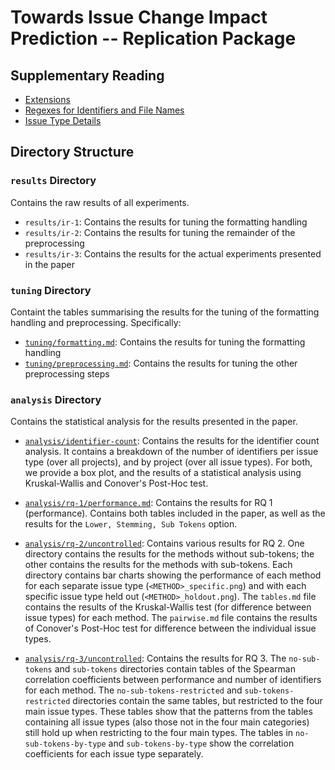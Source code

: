 # Towards Issue Change Impact Prediction -- Replication Package

## Supplementary Reading

- [Extensions](docs/extensions.md)
- [Regexes for Identifiers and File Names](docs/regexes.md)
- [Issue Type Details](docs/issue_types.md)


## Directory Structure

### `results` Directory

Contains the raw results of all experiments.

- `results/ir-1`: Contains the results for tuning the formatting handling
- `results/ir-2`: Contains the results for tuning the remainder of the preprocessing
- `results/ir-3`: Contains the results for the actual experiments presented in the paper

### `tuning` Directory

Containt the tables summarising the results for the tuning of the formatting handling and preprocessing. Specifically:

- [`tuning/formatting.md`](tuning/formatting.md): Contains the results for tuning the formatting handling
- [`tuning/preprocessing.md`](tuning/preprocessing.md): Contains the results for tuning the other preprocessing steps

### `analysis` Directory

Contains the statistical analysis for the results presented in the paper.

- [`analysis/identifier-count`](analysis/identifier-count): Contains the results for the identifier count analysis. It contains a breakdown of the number of identifiers per issue type (over all projects), and by project (over all issue types). For both, we provide a box plot, and the results of a statistical analysis using Kruskal-Wallis and Conover's Post-Hoc test.

- [`analysis/rq-1/performance.md`](analysis/rq-1/performance.md): Contains the results for RQ 1 (performance). Contains both tables included in the paper, as well as the results for the `Lower, Stemming, Sub Tokens` option.

- [`analysis/rq-2/uncontrolled`](analysis/rq-2/uncontrolled): Contains various results for RQ 2. One directory contains the results for the methods without sub-tokens; the other contains the results for the methods with sub-tokens. Each directory contains bar charts showing the performance of each method for each separate issue type (`<METHOD>_specific.png`) and with each specific issue type held out (`<METHOD>_holdout.png`). The `tables.md` file contains the results of the Kruskal-Wallis test (for difference between issue types) for each method. The `pairwise.md` file contains the results of Conover's Post-Hoc test for difference between the individual issue types.

- [`analysis/rq-3/uncontrolled`](analysis/rq-3/uncontrolled): Contains the results for RQ 3. The `no-sub-tokens` and `sub-tokens` directories contain tables of the Spearman correlation coefficients between performance and number of identifiers for each method. The `no-sub-tokens-restricted` and `sub-tokens-restricted` directories contain the same tables, but restricted to the four main issue types. These tables show that the patterns from the tables containing all issue types (also those not in the four main categories) still hold up when restricting to the four main types. The tables in `no-sub-tokens-by-type` and `sub-tokens-by-type` show the correlation coefficients for each issue type separately.
